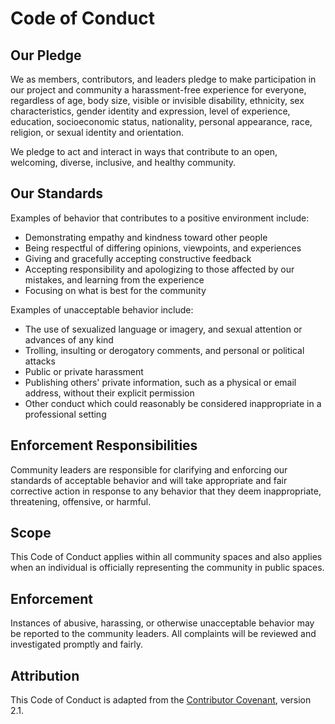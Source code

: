# Code of Conduct

## Our Pledge  
We as members, contributors, and leaders pledge to make participation in our project and community a harassment-free experience for everyone, regardless of age, body size, visible or invisible disability, ethnicity, sex characteristics, gender identity and expression, level of experience, education, socioeconomic status, nationality, personal appearance, race, religion, or sexual identity and orientation.

We pledge to act and interact in ways that contribute to an open, welcoming, diverse, inclusive, and healthy community.

## Our Standards  
Examples of behavior that contributes to a positive environment include:  
- Demonstrating empathy and kindness toward other people  
- Being respectful of differing opinions, viewpoints, and experiences  
- Giving and gracefully accepting constructive feedback  
- Accepting responsibility and apologizing to those affected by our mistakes, and learning from the experience  
- Focusing on what is best for the community  

Examples of unacceptable behavior include:  
- The use of sexualized language or imagery, and sexual attention or advances of any kind  
- Trolling, insulting or derogatory comments, and personal or political attacks  
- Public or private harassment  
- Publishing others' private information, such as a physical or email address, without their explicit permission  
- Other conduct which could reasonably be considered inappropriate in a professional setting  

## Enforcement Responsibilities  
Community leaders are responsible for clarifying and enforcing our standards of acceptable behavior and will take appropriate and fair corrective action in response to any behavior that they deem inappropriate, threatening, offensive, or harmful.

## Scope  
This Code of Conduct applies within all community spaces and also applies when an individual is officially representing the community in public spaces.

## Enforcement  
Instances of abusive, harassing, or otherwise unacceptable behavior may be reported to the community leaders. All complaints will be reviewed and investigated promptly and fairly.

## Attribution  
This Code of Conduct is adapted from the [Contributor Covenant](https://www.contributor-covenant.org/), version 2.1.

